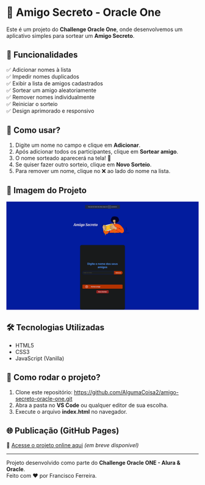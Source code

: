 # 🎁 Amigo Secreto - Oracle One

Este é um projeto do **Challenge Oracle One**, onde desenvolvemos um aplicativo simples para sortear um **Amigo Secreto**.

## 📌 Funcionalidades
✅ Adicionar nomes à lista  
✅ Impedir nomes duplicados  
✅ Exibir a lista de amigos cadastrados  
✅ Sortear um amigo aleatoriamente  
✅ Remover nomes individualmente  
✅ Reiniciar o sorteio  
✅ Design aprimorado e responsivo  

## 🚀 Como usar?
1. Digite um nome no campo e clique em **Adicionar**.
2. Após adicionar todos os participantes, clique em **Sortear amigo**.
3. O nome sorteado aparecerá na tela! 🎉
4. Se quiser fazer outro sorteio, clique em **Novo Sorteio**.
5. Para remover um nome, clique no ❌ ao lado do nome na lista.

## 📸 Imagem do Projeto
![Amigo Secreto](assets/amigo-secreto-preview.png)

## 🛠 Tecnologias Utilizadas
- HTML5
- CSS3
- JavaScript (Vanilla)

## 📂 Como rodar o projeto?
1. Clone este repositório: https://github.com/AlgumaCoisa2/amigo-secreto-oracle-one.git
2. Abra a pasta no **VS Code** ou qualquer editor de sua escolha.
3. Execute o arquivo **index.html** no navegador.

## 🌐 Publicação (GitHub Pages)
🔗 [Acesse o projeto online aqui](#) *(em breve disponivel)*

---
Projeto desenvolvido como parte do **Challenge Oracle ONE - Alura & Oracle**.  
Feito com ❤️ por Francisco Ferreira.

